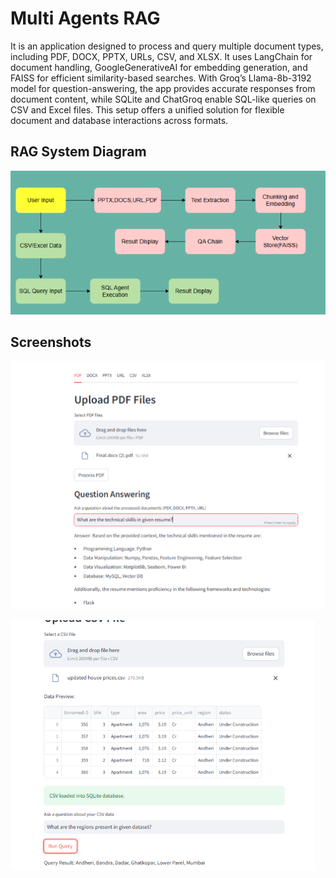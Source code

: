 
# Multi Agents RAG
It is an application designed to process and query multiple document types, including PDF, DOCX, PPTX, URLs, CSV, and XLSX. It uses LangChain for document handling, GoogleGenerativeAI for embedding generation, and FAISS for efficient similarity-based searches. With Groq’s Llama-8b-3192 model for question-answering, the app provides accurate responses from document content, while SQLite and ChatGroq enable SQL-like queries on CSV and Excel files. This setup offers a unified solution for flexible document and database interactions across formats.

## RAG System Diagram

![App Screenshot](https://github.com/sidheshsahu/RAG/blob/main/Screenshot%202024-11-12%20173604.png)





## Screenshots

![App Screenshot](https://github.com/sidheshsahu/RAG/blob/main/Img%201.png)




![App Screenshot](https://github.com/sidheshsahu/RAG/blob/main/Img%202.png)
